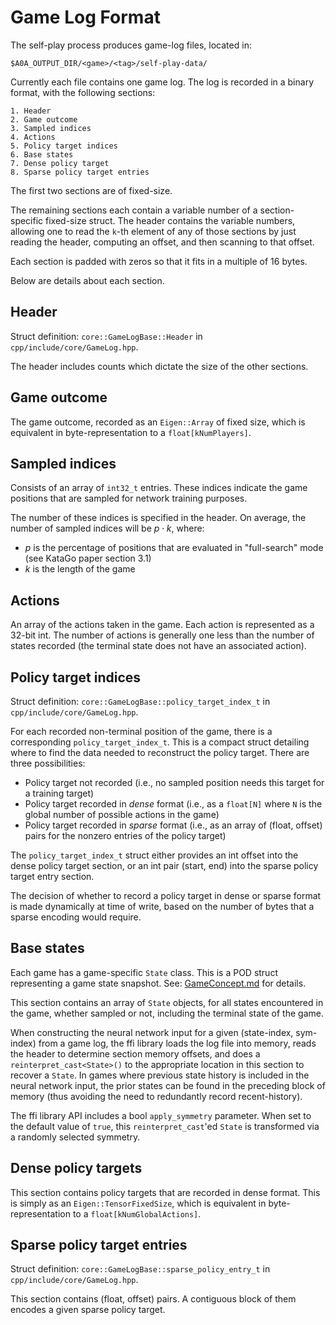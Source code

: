 # Game Log Format

The self-play process produces game-log files, located in:

```
$A0A_OUTPUT_DIR/<game>/<tag>/self-play-data/
```

Currently each file contains one game log. The log is recorded in a binary format, with the following sections:

```
1. Header
2. Game outcome
3. Sampled indices
4. Actions
5. Policy target indices
6. Base states
7. Dense policy target
8. Sparse policy target entries
```

The first two sections are of fixed-size.

The remaining sections each contain a variable number of a section-specific fixed-size struct. The header contains the variable numbers,
allowing one to read the `k`-th element of any of those sections by just reading the header, computing an offset, and then
scanning to that offset.

Each section is padded with zeros so that it fits in a multiple of 16 bytes.

Below are details about each section.

## Header

Struct definition: `core::GameLogBase::Header` in `cpp/include/core/GameLog.hpp`.

The header includes counts which dictate the size of the other sections. 

## Game outcome

The game outcome, recorded as an `Eigen::Array` of fixed size, which is equivalent in byte-representation
to a `float[kNumPlayers]`. 

## Sampled indices

Consists of an array of `int32_t` entries. These indices indicate the game positions that are sampled for
network training purposes.

The number of these indices is specified in the header. On average, the number of sampled indices will be
$p\cdot k$, where:

* $p$ is the percentage of positions that are evaluated in "full-search" mode (see KataGo paper section 3.1)
* $k$ is the length of the game

## Actions

An array of the actions taken in the game. Each action is represented as a 32-bit int.
The number of actions is generally one less than the number of states recorded (the terminal state
does not have an associated action).

## Policy target indices

Struct definition: `core::GameLogBase::policy_target_index_t` in `cpp/include/core/GameLog.hpp`.

For each recorded non-terminal position of the game, there is a corresponding `policy_target_index_t`. This is a compact
struct detailing where to find the data needed to reconstruct the policy target. There are three possibilities:

- Policy target not recorded (i.e., no sampled position needs this target for a training target)
- Policy target recorded in _dense_ format (i.e., as a `float[N]` where `N` is the global number of possible actions in the game)
- Policy target recorded in _sparse_ format (i.e., as an array of (float, offset) pairs for the nonzero entries of the policy target)

The `policy_target_index_t` struct either provides an int offset into the dense policy target section, or an int pair (start, end)
into the sparse policy target entry section.

The decision of whether to record a policy target in dense or sparse format is made dynamically at time of write, based on
the number of bytes that a sparse encoding would require.

## Base states

Each game has a game-specific `State` class. This is a POD struct representing a game state snapshot. See: [GameConcept.md](GameConcept.md) for details.

This section contains an array of `State` objects, for all states encountered in the game, whether sampled or not, including the
terminal state of the game.

When constructing the neural network input for a given (state-index, sym-index) from a game log, the ffi library loads the log file into memory,
reads the header to determine section memory offsets, and does a `reinterpret_cast<State>()` to the appropriate location in this section
to recover a `State`. In games where previous state history is included in the neural network input, the prior states can be found
in the preceding block of memory (thus avoiding the need to redundantly record recent-history).

The ffi library API includes a bool `apply_symmetry` parameter. When set to the default value of `true`, this `reinterpret_cast`'ed `State`
is transformed via a randomly selected symmetry.

## Dense policy targets

This section contains policy targets that are recorded in dense format. This is simply as an `Eigen::TensorFixedSize`, which is equivalent in byte-representation
to a `float[kNumGlobalActions]`. 

## Sparse policy target entries

Struct definition: `core::GameLogBase::sparse_policy_entry_t` in `cpp/include/core/GameLog.hpp`.

This section contains (float, offset) pairs. A contiguous block of them encodes a given sparse policy target.
